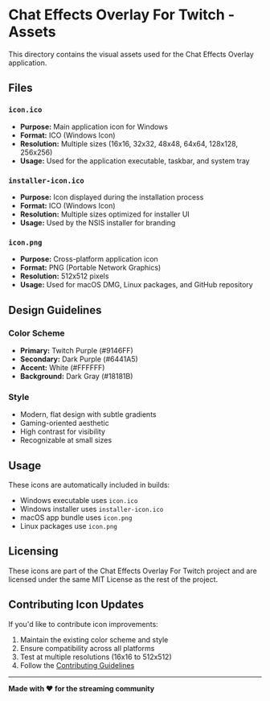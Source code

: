 # Chat Effects Overlay For Twitch - Assets

This directory contains the visual assets used for the Chat Effects Overlay application.

## Files

### `icon.ico`
- **Purpose:** Main application icon for Windows
- **Format:** ICO (Windows Icon)
- **Resolution:** Multiple sizes (16x16, 32x32, 48x48, 64x64, 128x128, 256x256)
- **Usage:** Used for the application executable, taskbar, and system tray

### `installer-icon.ico`
- **Purpose:** Icon displayed during the installation process
- **Format:** ICO (Windows Icon)
- **Resolution:** Multiple sizes optimized for installer UI
- **Usage:** Used by the NSIS installer for branding

### `icon.png`
- **Purpose:** Cross-platform application icon
- **Format:** PNG (Portable Network Graphics)
- **Resolution:** 512x512 pixels
- **Usage:** Used for macOS DMG, Linux packages, and GitHub repository

## Design Guidelines

### Color Scheme
- **Primary:** Twitch Purple (#9146FF)
- **Secondary:** Dark Purple (#6441A5)
- **Accent:** White (#FFFFFF)
- **Background:** Dark Gray (#18181B)

### Style
- Modern, flat design with subtle gradients
- Gaming-oriented aesthetic
- High contrast for visibility
- Recognizable at small sizes

## Usage

These icons are automatically included in builds:
- Windows executable uses `icon.ico`
- Windows installer uses `installer-icon.ico`  
- macOS app bundle uses `icon.png`
- Linux packages use `icon.png`

## Licensing

These icons are part of the Chat Effects Overlay For Twitch project and are licensed under the same MIT License as the rest of the project.

## Contributing Icon Updates

If you'd like to contribute icon improvements:

1. Maintain the existing color scheme and style
2. Ensure compatibility across all platforms
3. Test at multiple resolutions (16x16 to 512x512)
4. Follow the [Contributing Guidelines](../CONTRIBUTING.md)

---

**Made with ❤️ for the streaming community**